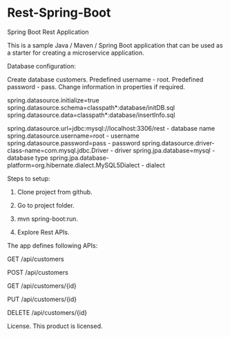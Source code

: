# Rest-Spring-Boot
Spring Boot Rest Application

This is a sample Java / Maven / Spring Boot application that can be used as a starter for creating 
a microservice application.

Database configuration:

Create database customers. Predefined username - root. Predefined password - pass.
Change information in properties if required.

spring.datasource.initialize=true spring.datasource.schema=classpath*:database/initDB.sql 
spring.datasource.data=classpath*:database/insertInfo.sql

spring.datasource.url=jdbc:mysql://localhost:3306/rest - database name 
spring.datasource.username=root - username spring.datasource.password=pass - password 
spring.datasource.driver-class-name=com.mysql.jdbc.Driver - driver 
spring.jpa.database=mysql - database type 
spring.jpa.database-platform=org.hibernate.dialect.MySQL5Dialect - dialect

Steps to setup:

1. Clone project from github.               

2. Go to project folder.

3. mvn spring-boot:run.

4. Explore Rest APIs.

The app defines following APIs:

GET /api/customers

POST /api/customers

GET /api/customers/{id}

PUT /api/customers/{id}

DELETE /api/customers/{id}

License.
This product is licensed.


